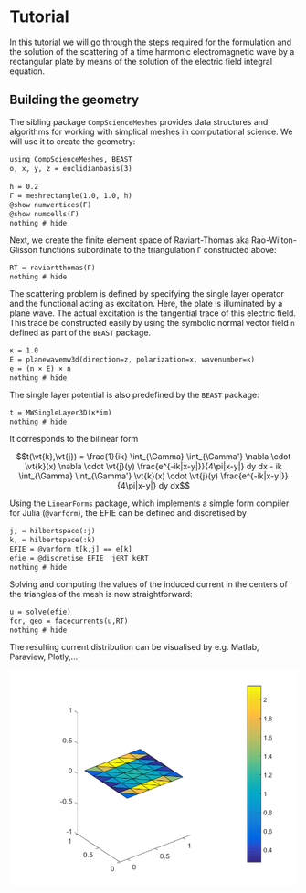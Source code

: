 # Tutorial

```math
\newcommand{\vt}[1]{\boldsymbol{#1}}
\newcommand{\uv}[1]{\hat{\boldsymbol{#1}}}
\newcommand{\arr}[1]{\mathsf{#1}}
\newcommand{\mat}[1]{\boldsymbol{\mathsf{#1}}}
```

In this tutorial we will go through the steps required for the formulation and the solution of the scattering of a time harmonic electromagnetic wave by a rectangular plate by means of the solution of the electric field integral equation.

## Building the geometry

The sibling package `CompScienceMeshes` provides data structures and algorithms for working with simplical meshes in computational science. We will use it to create the geometry:

```@example 1
using CompScienceMeshes, BEAST
o, x, y, z = euclidianbasis(3)

h = 0.2
Γ = meshrectangle(1.0, 1.0, h)
@show numvertices(Γ)
@show numcells(Γ)
nothing # hide
```

Next, we create the finite element space of Raviart-Thomas aka Rao-Wilton-Glisson functions subordinate to the triangulation `Γ` constructed above:

```@example 1
RT = raviartthomas(Γ)
nothing # hide
```

The scattering problem is defined by specifying the single layer operator and the functional acting as excitation. Here, the plate is illuminated by a plane wave. The actual excitation is the tangential trace of this electric field. This trace be constructed easily by using the symbolic normal vector field `n` defined as part of the `BEAST` package.

```@example 1
κ = 1.0
E = planewavemw3d(direction=z, polarization=x, wavenumber=κ)
e = (n × E) × n
nothing # hide
```

The single layer potential is also predefined by the `BEAST` package:

```@example 1
t = MWSingleLayer3D(κ*im)
nothing # hide
```

It corresponds to the bilinear form

```math
t(\vt{k},\vt{j}) = \frac{1}{ik} \int_{\Gamma} \int_{\Gamma'} \nabla \cdot \vt{k}(x) \nabla \cdot \vt{j}(y) \frac{e^{-ik|x-y|}}{4\pi|x-y|} dy dx - ik \int_{\Gamma} \int_{\Gamma'} \vt{k}(x) \cdot \vt{j}(y) \frac{e^{-ik|x-y|}}{4\pi|x-y|} dy dx
```

Using the `LinearForms` package, which implements a simple form compiler for Julia (`@varform`), the EFIE can be defined and discretised by

```@example 1
j, = hilbertspace(:j)
k, = hilbertspace(:k)
EFIE = @varform t[k,j] == e[k]
efie = @discretise EFIE  j∈RT k∈RT
nothing # hide
```
Solving and computing the values of the induced current in the centers of the triangles of the mesh is now straightforward:

```@example 1
u = solve(efie)
fcr, geo = facecurrents(u,RT)
nothing # hide
```

The resulting current distribution can be visualised by e.g. Matlab, Paraview, Plotly,...

![](assets/facecurrents.png)
